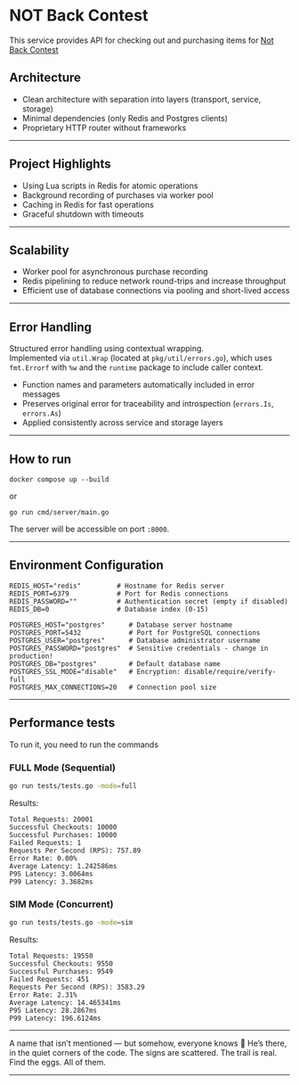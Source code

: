 # NOT Back Contest

This service provides API for checking out and purchasing items for [Not Back Contest](https://contest.notco.in/dev-backend)

## Architecture

- Clean architecture with separation into layers (transport, service, storage)
- Minimal dependencies (only Redis and Postgres clients)
- Proprietary HTTP router without frameworks

---

## Project Highlights

- Using Lua scripts in Redis for atomic operations
- Background recording of purchases via worker pool
- Caching in Redis for fast operations
- Graceful shutdown with timeouts

---
## Scalability

- Worker pool for asynchronous purchase recording
- Redis pipelining to reduce network round-trips and increase throughput
- Efficient use of database connections via pooling and short-lived access

---
## Error Handling

Structured error handling using contextual wrapping.  
Implemented via `util.Wrap` (located at `pkg/util/errors.go`), which uses `fmt.Errorf` with `%w` and the `runtime` package to include caller context.

- Function names and parameters automatically included in error messages
- Preserves original error for traceability and introspection (`errors.Is`, `errors.As`)
- Applied consistently across service and storage layers

---
## How to run
```
docker compose up --build
```
or
```
go run cmd/server/main.go
```
The server will be accessible on port `:8000`.


---
## Environment Configuration

```
REDIS_HOST="redis"         # Hostname for Redis server
REDIS_PORT=6379            # Port for Redis connections
REDIS_PASSWORD=""          # Authentication secret (empty if disabled)
REDIS_DB=0                 # Database index (0-15)

POSTGRES_HOST="postgres"      # Database server hostname
POSTGRES_PORT=5432            # Port for PostgreSQL connections
POSTGRES_USER="postgres"      # Database administrator username
POSTGRES_PASSWORD="postgres"  # Sensitive credentials - change in production!
POSTGRES_DB="postgres"        # Default database name
POSTGRES_SSL_MODE="disable"   # Encryption: disable/require/verify-full
POSTGRES_MAX_CONNECTIONS=20   # Connection pool size
```

---

## Performance tests

To run it, you need to run the commands

### FULL Mode (Sequential)
```bash  
go run tests/tests.go -mode=full
```  

Results:
```  
Total Requests: 20001
Successful Checkouts: 10000  
Successful Purchases: 10000  
Failed Requests: 1  
Requests Per Second (RPS): 757.89  
Error Rate: 0.00%  
Average Latency: 1.242586ms  
P95 Latency: 3.0064ms  
P99 Latency: 3.3682ms  
```

### SIM Mode (Concurrent)
```bash  
go run tests/tests.go -mode=sim
```  

Results:
```  
Total Requests: 19550  
Successful Checkouts: 9550  
Successful Purchases: 9549  
Failed Requests: 451  
Requests Per Second (RPS): 3583.29  
Error Rate: 2.31%  
Average Latency: 14.465341ms  
P95 Latency: 28.2867ms  
P99 Latency: 196.6124ms  
```

---
A name that isn’t mentioned — but somehow, everyone knows 🥖
He’s there, in the quiet corners of the code.
The signs are scattered. The trail is real.
Find the eggs. All of them.

---
